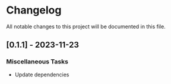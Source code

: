 # Changelog

All notable changes to this project will be documented in this file.

## [0.1.1] - 2023-11-23

### Miscellaneous Tasks

- Update dependencies

<!-- generated by git-cliff -->
